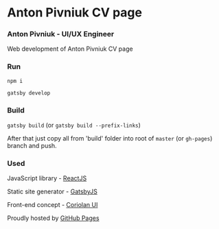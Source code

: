 # Anton Pivniuk CV page

### Anton Pivniuk - UI/UX Engineer

Web development of Anton Pivniuk CV page

### Run

`npm i`

`gatsby develop`

### Build

`gatsby build` (or `gatsby build --prefix-links`)

After that just copy all from 'build' folder into root of `master` (or `gh-pages`) branch and push.

### Used

JavaScript library - [ReactJS](https://facebook.github.io/react)

Static site generator - [GatsbyJS](https://github.com/gatsbyjs/gatsby)

Front-end concept - [Coriolan UI](https://coriolan-ui.github.io)

Proudly hosted by [GitHub Pages](https://pages.github.com)

